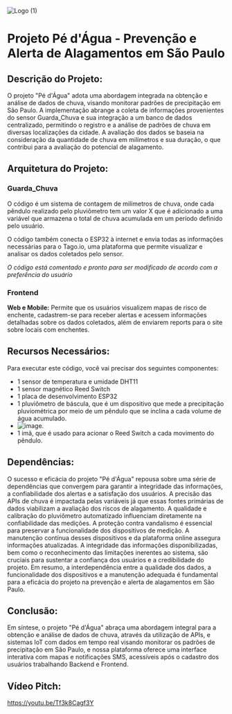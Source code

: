 ![Logo (1)](https://github.com/Grupo-Arthemis/Sprint_3_Entrega_2_ECCS/assets/84590776/53732870-e1d1-4142-92f1-b8d91198a28c)

# Projeto Pé d'Água - Prevenção e Alerta de Alagamentos em São Paulo

## Descrição do Projeto:

O projeto "Pé d'Água" adota uma abordagem integrada na obtenção e análise de dados de chuva, visando monitorar padrões de precipitação em São Paulo. A implementação abrange a coleta de informações provenientes do sensor Guarda_Chuva e sua integração a um banco de dados centralizado, permitindo o registro e a análise de padrões de chuva em diversas localizações da cidade. A avaliação dos dados se baseia na consideração da quantidade de chuva em milímetros e sua duração, o que contribui para a avaliação do potencial de alagamento.

## Arquitetura do Projeto:

### Guarda_Chuva

O código é um sistema de contagem de milímetros de chuva, onde cada pêndulo realizado pelo pluviômetro tem um valor X que é adicionado a uma variável que armazena o total de chuva acumulada em um período definido pelo usuário.

O código também conecta o ESP32 à internet e envia todas as informações necessárias para o Tago.io, uma plataforma que permite visualizar e analisar os dados coletados pelo sensor.

*O código está comentado e pronto para ser modificado de acordo com a preferência do usuário*

### Frontend

**Web e Mobile:** Permite que os usuários visualizem mapas de risco de enchente, cadastrem-se para receber alertas e acessem informações detalhadas sobre os dados coletados, além de enviarem reports para o site sobre locais com enchentes.

## Recursos Necessários:
Para executar este código, você vai precisar dos seguintes componentes:

- 1 sensor de temperatura e umidade DHT11
- 1 sensor magnético Reed Switch
- 1 placa de desenvolvimento ESP32
- 1 pluviômetro de báscula, que é um dispositivo que mede a precipitação pluviométrica por meio de um pêndulo que se inclina a cada volume de água acumulado.
- ![image](http://www.c2o.pro.br/proj/pluviometro/figuras/animacao_pluviometro_bascula.gif).
- 1 imã, que é usado para acionar o Reed Switch a cada movimento do pêndulo.

## Dependências:

O sucesso e eficácia do projeto "Pé d'Água" repousa sobre uma série de dependências que convergem para garantir a integridade das informações, a confiabilidade dos alertas e a satisfação dos usuários. A precisão das APIs de chuva é impactada pelas variáveis já que essas fontes primárias de dados viabilizam a avaliação dos riscos de alagamento. A qualidade e calibração do pluviômetro automatizado influenciam diretamente na confiabilidade das medições. A proteção contra vandalismo é essencial para preservar a funcionalidade dos dispositivos de medição. A manutenção contínua desses dispositivos e da plataforma online assegura informações atualizadas. A integridade das informações disponibilizadas, bem como o reconhecimento das limitações inerentes ao sistema, são cruciais para sustentar a confiança dos usuários e a credibilidade do projeto. Em resumo, a interdependência entre a qualidade dos dados, a funcionalidade dos dispositivos e a manutenção adequada é fundamental para a eficácia do projeto na prevenção e alerta de alagamentos em São Paulo.

## Conclusão:

Em síntese, o projeto "Pé d'Água" abraça uma abordagem integral para a obtenção e análise de dados de chuva, através da utilização de APIs, e sistemas IoT com dados em tempo real visando monitorar os padrões de precipitação em São Paulo, e nossa plataforma oferece uma interface interativa com mapas e notificações SMS, acessíveis após o cadastro dos usuários trabalhando Backend e Frontend.

## Vídeo Pitch:
https://youtu.be/Tf3k8Cagf3Y
